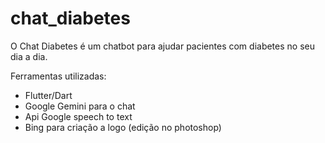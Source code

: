 # chat_diabetes

O Chat Diabetes é um chatbot para ajudar pacientes com diabetes no seu dia a dia.

Ferramentas utilizadas:

- Flutter/Dart
- Google Gemini para o chat
- Api Google speech to text
- Bing para criação a logo (edição no photoshop)
